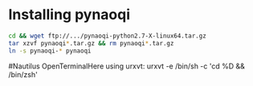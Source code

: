 # Installing pynaoqi
```sh
cd && wget ftp://.../pynaoqi-python2.7-X-linux64.tar.gz
tar xzvf pynaoqi*.tar.gz && rm pynaoqi*.tar.gz
ln -s pynaoqi-* pynaoqi
```

#Nautilus OpenTerminalHere using urxvt:
urxvt -e /bin/sh -c 'cd %D && /bin/zsh'
